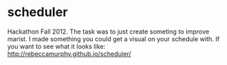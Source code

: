 scheduler
=========

Hackathon Fall 2012. The task was to just create someting to improve marist. 
I made something you could get a visual on your schedule with. 
If you want to see what it looks like: http://rebeccamurphy.github.io/scheduler/
